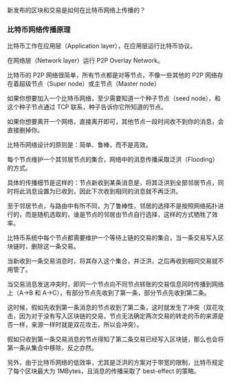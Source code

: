 新发布的区块和交易是如何在比特币网络上传播的？

### 比特币网络传播原理

比特币工作在应用层（Application layer），在应用层运行比特币协议。

在网络层（Network layer）运行 P2P Overlay Network。

比特币的 P2P 网络很简单，所有节点都是对等节点，不像一些其他的 P2P 网络存在着超级节点（Super node）或主节点（Master node）

如果你想要加入一个比特币网络，至少需要知道一个种子节点（seed node），和这个种子节点通过 TCP 联系，种子告诉你它所知道的节点。

如果你想要离开一个网络，直接离开即可，其他节点一段时间收不到你的消息，会直接删掉你。

比特币网络设计的原则是：简单、鲁棒，而不是高效。

每个节点维护一个其邻居节点的集合，网络中的消息传播采取泛洪（Flooding）的方式。

具体的传播细节是这样的：节点新收到某条消息是，将其泛洪到全部邻居节点，同时将此消息设置为已收到，因此下次收到相同的消息就不再泛洪。

至于邻居节点，与路由中有所不同，为了鲁棒性，邻居的选择不是按照网络拓扑进行的，而是随机选取的，谁是节点的邻居由节点自行选择，这样的方式牺牲了效率。

比特币系统中每个节点都需要维护一个等待上链的交易的集合，当一条交易写入区块链时，删除这一条交易。

当新收到一条交易消息时，将其存入这个集合，并泛洪，之后再收到相同交易就不用管了。

当交易消息发送冲突时，即同一个节点向不同节点转账的交易信息同时传播到网络上（A->B 和 A->C），有部分节点先收到了第一条，部分节点先收到第二条。

这时候，假如先收到第一条消息的节点收到了第二条，这时就发生了冲突（双花攻击，因为对于没有写入区块链的交易，节点无法确定两次交易的转走的币的来源是否一样，来源一样时就是双花攻击，所以会冲突）。

假如只收到第一条交易消息的节点得知了第二条交易已经写入区块链，那么也会将第一条从集合中移除，反之亦然。

另外，由于比特币网络的低效率，尤其是泛洪的方案对于带宽的限制，比特币规定了每个区块最大为 1MBytes，且消息的传播采取了 best-effect 的策略。


